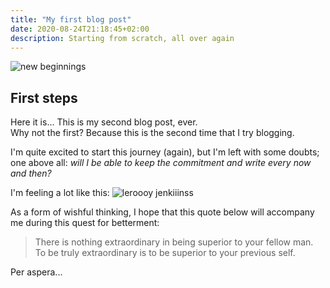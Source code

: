 ```yaml
---
title: "My first blog post"
date: 2020-08-24T21:18:45+02:00
description: Starting from scratch, all over again
---
```


![new beginnings](/img/first/start.jpg "Even a journey of a thousand miles
starts with a single step")

## First steps

Here it is...  This is my second blog post, ever.  
Why not the first? Because this is the second time that I try blogging. 

I'm quite excited to start this journey (again), but I'm left with some doubts;
one above all: *will I be able to keep the commitment and write every now and
then?*

I'm feeling a lot like this:
![leroooy jenkiiinss](/img/first/letsgo.gif "This is me, when I do stuff")

As a form of wishful thinking, I hope that this quote below will accompany me
during this quest for betterment:

> There is nothing extraordinary in being superior to your fellow man. To be
> truly extraordinary is to be superior to your previous self.

Per aspera...

